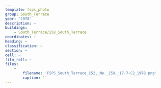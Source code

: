 ```yaml
---
template: fsps_photo
group: South_Terrace
year: '1978'
description: ~
buildings:
    - South_Terrace/258_South_Terrace
coordinates: ~
heading: ~
classification: ~
section: ~
cell: ~
film_roll: ~
files:
    -
        filename: 'FSPS_South_Terrace_152,_No._258,_17-7-C2_1978.png'
        caption: ''
---
```

